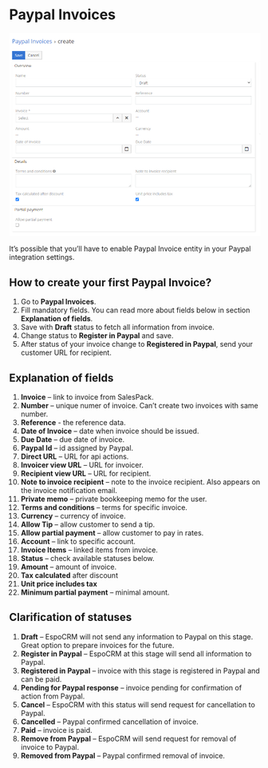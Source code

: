 # Paypal Invoices
![Paypal Invoices](../../images/paypal-invoices.png "Paypal Invoices")

It’s possible that you’ll have to enable Paypal Invoice entity in your Paypal integration settings. 
## How to create your first Paypal Invoice?
1.	Go to **Paypal Invoices**.
2.	Fill mandatory fields. You can read more about fields below in section **Explanation of fields**.
3.	Save with **Draft** status to fetch all information from invoice.
4.	Change status to **Register in Paypal** and save. 
5.	After status of your invoice change to **Registered in Paypal**, send your customer URL for recipient.
## Explanation of fields
1.	**Invoice** – link to invoice from SalesPack.
2.	**Number** – unique numer of invoice. Can’t create two invoices with same number.
3.	**Reference** - the reference data.
4.	**Date of Invoice** – date when invoice should be issued.
5.	**Due Date** – due date of invoice.
6.	**Paypal Id** – id assigned by Paypal.
7.	**Direct URL** – URL for api actions.
8.	**Invoicer view URL** – URL for invoicer.
9.	**Recipient view URL** – URL for recipient.
10.	**Note to invoice recipient** – note to the invoice recipient. Also appears on the invoice notification email.
11.	**Private memo** – private bookkeeping memo for the user.
12.	**Terms and conditions** – terms for specific invoice.
13.	**Currency** – currency of invoice.
14.	**Allow Tip** – allow customer to send a tip.
15.	**Allow partial payment** – allow customer to pay in rates.
16.	**Account** – link to specific account.
17.	**Invoice Items** – linked items from invoice.
18.	**Status** – check available statuses below.
19.	**Amount** – amount of invoice.
20.	**Tax calculated** after discount
21.	**Unit price includes tax**
22.	**Minimum partial payment** – minimal amount.
## Clarification of statuses
1.	**Draft** – EspoCRM will not send any information to Paypal on this stage. Great option to prepare invoices for the future.
2.	**Register in Paypal** – EspoCRM at this stage will send all information to Paypal.
3.	**Registered in Paypal** – invoice with this stage is registered in Paypal and can be paid.
4.	**Pending for Paypal response** – invoice pending for confirmation of action from Paypal.
5.	**Cancel** – EspoCRM with this status will send request for cancellation to Paypal.
6.	**Cancelled** – Paypal confirmed cancellation of invoice.
7.	**Paid** – invoice is paid.
8.	**Remove from Paypal** – EspoCRM will send request for removal of invoice to Paypal.
9.	**Removed from Paypal** – Paypal confirmed removal of invoice.
